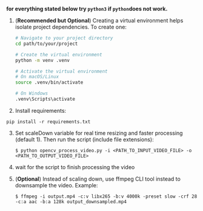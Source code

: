 **for everything stated below try ```python3``` if ```python```does not work.**

1. (**Recommended but Optional**) Creating a virtual environment helps isolate project dependencies. To create one:
   ```bash
   # Navigate to your project directory
   cd path/to/your/project

   # Create the virtual environment
   python -m venv .venv

   # Activate the virtual environment
   # On macOS/Linux
   source .venv/bin/activate

   # On Windows
   .venv\Scripts\activate

2. Install requirements:
```
pip install -r requirements.txt
```

3. Set scaleDown variable for real time resizing and faster processing (default 1). Then run the script (include file extensions):
    ```shell script
   $ python opencv_process_video.py -i <PATH_TO_INPUT_VIDEO_FILE> -o <PATH_TO_OUTPUT_VIDEO_FILE>
    ``` 
4. wait for the script to finish processing the video

5. (**Optional**) Instead of scaling down, use ffmpeg CLI tool instead to downsample the video. Example:
    ```shell script
   $ ffmpeg -i output.mp4 -c:v libx265 -b:v 4000k -preset slow -crf 28 -c:a aac -b:a 128k output_downsampled.mp4
    ```